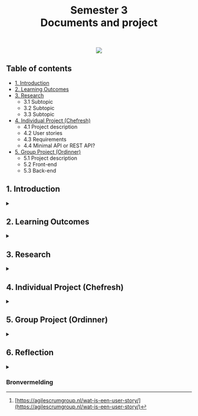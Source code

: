 <h1 align="center">
  Semester 3
  </br>
  Documents and project
</h1>
</br>

<p align="center"><img src="https://c.tenor.com/_DOBjnGspYAAAAAC/code-coding.gif"/></p>

## Table of contents
* [1. Introduction](#introduction)
* [2. Learning Outcomes](#learning-outcomes)
* [3. Research](#research)
    * 3.1 Subtopic
    * 3.2 Subtopic
    * 3.3 Subtopic
* [4. Individual Project (Chefresh)](#individual-project-chefresh)
    * 4.1 Project description
    * 4.2 User stories
    * 4.3 Requirements
    * 4.4 Minimal API or REST API?
* [5. Group Project (Ordinner)](#group-project-ordinner)
    * 5.1 Project description
    * 5.2 Front-end
    * 5.3 Back-end
        
## 1. Introduction

<details>
<summary> </summary>
In this document I describe the learning outcomes, 
</details>

## 2. Learning Outcomes

<details>
<summary> </summary>
<table>
  <tr>
    <th>#</th>
    <th>Name</th>
    <th>Clarification</th>
  </tr>
  <tr>
    <td>
      1
    </td>
    <td>
      You design and build user-friendly, full-stack web applications.
    </td>
    <td>
      User friendly: You apply basic User experience testing and development techniques.
      </br>
      </br>
      Full-stack: You design and build a full stack application using commonly accepted front end (Javascript-based framework) and back end techniques (e.g. Object Relational Mapping) choosing and implementing relevant communication protocols and addressing asynchronous communication issues.
    </td>
  </tr>
    <tr>
    <td>
      2
    </td>
    <td>
      You use software tooling and methodology that continuously monitors and improve the software quality during software development.
    </td>
    <td>
      Tooling and methodology: Carry out, monitor and report on unit integration, regression and system tests, with attention for security and performance aspects, as well as applying static code analysis and code reviews.
    </td>
  </tr>
    </tr>
    <tr>
    <td>
      3
    </td>
    <td>
      You choose and implement the most suitable agile software development method for your software project.
    </td>
    <td>
      Choose: You are aware of the most popular agile methods and their underlying agile principles. Your choice of a method is motivated and based on well-defined selection criteria and context analyses.
    </td>
  </tr>
    </tr>
    <tr>
    <td>
      4
    </td>
    <td>
      You design and implement a (semi)automated software release process that matches the needs of the project context.
    </td>
    <td>
      Design and implement: You design a release process and implement a continuous integration and deployment solution (using e.g. Gitlab CI and Docker).
    </td>
  </tr>
    </tr>
    <tr>
    <td>
      5
    </td>
    <td>
      You recognize and take into account cultural differences between project stakeholders and ethical aspects in software development.
    </td>
    <td>
      Recognize: Recognition is based on theoretically substantiated awareness of cultural differences and ethical aspects in software engineering.
      </br>
      </br>
      Take into account: Adapt your communication, working, and behavior styles to reflect project stakeholders from different cultures; Address one of the standard Programming Ethical Guidelines (e.g., ACM Code of Ethics and Professional Conduct) in your work.
    </td>
  </tr>
    </tr>
    <tr>
    <td>
      6
    </td>
    <td>
      You analyze (non-functional) requirements, elaborate (architectural) designs and validate them using multiple types of test techniques.
    </td>
    <td>
      Multiple types of test techniques: You apply user acceptance testing and stakeholder feedback to validate the quality of the requirements. You evaluate the quality of the design (e.g., by testing or prototyping) taking into account the formulated quality properties like security and performance.
    </td>
  </tr>
    </tr>
    <tr>
    <td>
      7
    </td>
    <td>
      You analyze and describe simple business processes that are related to your project.
    </td>
    <td>
      Simple: Involving stakeholders, predominantly sequential processes with one or two alternative paths.
      </br>
      </br>
      Related: Business processes during which the software that you are developing will be used (business processes that the software must support by fully or partially automating them).
</br>
</br>
or
</br>
</br>
Business processes needed for the success of your software development project (e.g., product release, market release, financial assurance).
    </td>
  </tr>
    </tr>
    <tr>
    <td>
      8
    </td>
    <td>
      You act in a professional manner during software development and learning.
    </td>
    <td>
      Professional manner: You actively ask and apply feedback from stakeholders and advise them on the most optimal technical and design (architectural) solutions. You choose and substantiate solutions for a given problem.
    </td>
  </tr>
</table>

[⬆️ Back to Table of contents](#table-of-contents)

</details>

## 3. Research

<details>
<summary> </summary>

Lorem ipsum dolor sit amet, consectetur adipiscing elit, sed do eiusmod tempor incididunt ut labore et dolore magna aliqua. Ut enim ad minim veniam, quis nostrud exercitation ullamco laboris nisi ut aliquip ex ea commodo consequat. Duis aute irure dolor in reprehenderit in voluptate velit esse cillum dolore eu fugiat nulla pariatur. Excepteur sint occaecat cupidatat non proident, sunt in culpa qui officia deserunt mollit anim id est laborum.

### 3.1 Subtopic
Lorem ipsum dolor sit amet, consectetur adipiscing elit, sed do eiusmod tempor incididunt ut labore et dolore magna aliqua. Ut enim ad minim veniam, quis nostrud exercitation ullamco laboris nisi ut aliquip ex ea commodo consequat. Duis aute irure dolor in reprehenderit in voluptate velit esse cillum dolore eu fugiat nulla pariatur. Excepteur sint occaecat cupidatat non proident, sunt in culpa qui officia deserunt mollit anim id est laborum.

### 3.2 Subtopic
Lorem ipsum dolor sit amet, consectetur adipiscing elit, sed do eiusmod tempor incididunt ut labore et dolore magna aliqua. Ut enim ad minim veniam, quis nostrud exercitation ullamco laboris nisi ut aliquip ex ea commodo consequat. Duis aute irure dolor in reprehenderit in voluptate velit esse cillum dolore eu fugiat nulla pariatur. Excepteur sint occaecat cupidatat non proident, sunt in culpa qui officia deserunt mollit anim id est laborum.

### 3.3 Subtopic
Lorem ipsum dolor sit amet, consectetur adipiscing elit, sed do eiusmod tempor incididunt ut labore et dolore magna aliqua. Ut enim ad minim veniam, quis nostrud exercitation ullamco laboris nisi ut aliquip ex ea commodo consequat. Duis aute irure dolor in reprehenderit in voluptate velit esse cillum dolore eu fugiat nulla pariatur. Excepteur sint occaecat cupidatat non proident, sunt in culpa qui officia deserunt mollit anim id est laborum.

[⬆️ Back to Table of contents](#table-of-contents)
  
</details>

## 4. Individual Project (Chefresh)

<details>
<summary> </summary>

### 4.1 Project description
Lorem ipsum dolor sit amet, consectetur adipiscing elit, sed do eiusmod tempor incididunt ut labore et dolore magna aliqua. Ut enim ad minim veniam, quis nostrud exercitation ullamco laboris nisi ut aliquip ex ea commodo consequat. Duis aute irure dolor in reprehenderit in voluptate velit esse cillum dolore eu fugiat nulla pariatur. Excepteur sint occaecat cupidatat non proident, sunt in culpa qui officia deserunt mollit anim id est laborum.

### 4.2 User stories
De user stories heb ik beschreven bij de [issues](https://github.com/LamersBart/Semester3/issues).
</br>
Ik heb voor de user stories het volgende format gebruikt [^1]:
* Als: (klant)
* Wil ik: (beschrijving van datgene dat ontwikkeld moet worden)
* Zodat ik: (beschrijving van de reden waarom dat ontwikkeld moet worden)

### 4.3 Requirements
* Front-end language: ReactJS
* Back-end language: .NET 6
* Backend bestaat uit een API zodat de app ook door derden kan worden geïmplementeerd
* Externe API gebruik (spoonacular API etc)
* Database voor het bijhouden van producten en voorraad

### 4.4 Minimal API or REST API?
Chefresh versie 1 is een MVC applicatie met 3-lagen sturctuur. Dit was nodig om de leeruitkomsten uit semester 2 aan te tonen. Nu wil ik de Chefresh app verder optimalisren en ga ik een API maken die met een losse front-end communiceerd. Hiervoor heb ik onderzoek gedaan naar een minimal API (zonder controllers) of een standaard API (met controllers).

[⬆️ Back to Table of contents](#table-of-contents)

</details>

## 5. Group Project (Ordinner)

<details>
<summary> </summary>

### 5.1 Project description
Lorem ipsum dolor sit amet, consectetur adipiscing elit, sed do eiusmod tempor incididunt ut labore et dolore magna aliqua. Ut enim ad minim veniam, quis nostrud exercitation ullamco laboris nisi ut aliquip ex ea commodo consequat. Duis aute irure dolor in reprehenderit in voluptate velit esse cillum dolore eu fugiat nulla pariatur. Excepteur sint occaecat cupidatat non proident, sunt in culpa qui officia deserunt mollit anim id est laborum.
  
### 5.2 Front-end
Lorem ipsum dolor sit amet, consectetur adipiscing elit, sed do eiusmod tempor incididunt ut labore et dolore magna aliqua. Ut enim ad minim veniam, quis nostrud exercitation ullamco laboris nisi ut aliquip ex ea commodo consequat. Duis aute irure dolor in reprehenderit in voluptate velit esse cillum dolore eu fugiat nulla pariatur. Excepteur sint occaecat cupidatat non proident, sunt in culpa qui officia deserunt mollit anim id est laborum.

### 5.3 Back-end
Lorem ipsum dolor sit amet, consectetur adipiscing elit, sed do eiusmod tempor incididunt ut labore et dolore magna aliqua. Ut enim ad minim veniam, quis nostrud exercitation ullamco laboris nisi ut aliquip ex ea commodo consequat. Duis aute irure dolor in reprehenderit in voluptate velit esse cillum dolore eu fugiat nulla pariatur. Excepteur sint occaecat cupidatat non proident, sunt in culpa qui officia deserunt mollit anim id est laborum.

[⬆️ Back to Table of contents](#table-of-contents)  
  
</details>

## 6. Reflection

<details>
<summary> </summary>

Lorem ipsum dolor sit amet, consectetur adipiscing elit, sed do eiusmod tempor incididunt ut labore et dolore magna aliqua. Ut enim ad minim veniam, quis nostrud exercitation ullamco laboris nisi ut aliquip ex ea commodo consequat. Duis aute irure dolor in reprehenderit in voluptate velit esse cillum dolore eu fugiat nulla pariatur. Excepteur sint occaecat cupidatat non proident, sunt in culpa qui officia deserunt mollit anim id est laborum.

[⬆️ Back to Table of contents](#table-of-contents)  
  
</details>

### Bronvermelding
[^1]: [https://agilescrumgroup.nl/wat-is-een-user-story/](https://agilescrumgroup.nl/wat-is-een-user-story/)
